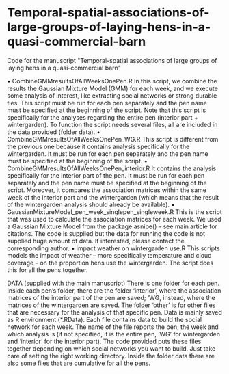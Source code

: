 # Temporal-spatial-associations-of-large-groups-of-laying-hens-in-a-quasi-commercial-barn
Code for the manuscript "Temporal-spatial associations of large groups of laying hens in a quasi-commercial barn"

•	CombineGMMresultsOfAllWeeksOnePen.R
In this script, we combine the results the Gaussian Mixture Model (GMM) for each week, and we execute some analysis of interest, like extracting social networks or strong durable ties. This script must be run for each pen separately and the pen name must be specified at the beginning of the script. Note that this script is specifically for the analyses regarding the entire pen (interior part + wintergarden). To function the script needs several files, all are included in the data provided (folder data).
•	CombineGMMresultsOfAllWeeksOnePen_WG.R
This script is different from the previous one because it contains analysis specifically for the wintergarden. It must be run for each pen separately and the pen name must be specified at the beginning of the script. 
•	CombineGMMresultsOfAllWeeksOnePen_interior.R
It contains the analysis specifically for the interior part of the pen. It must be run for each pen separately and the pen name must be specified at the beginning of the script. Moreover, it compares the association matrices within the same week of the interior part and the wintergarden (which means that the result of the wintergarden analysis should already be available). 
•	GaussianMixtureModel_pen_week_singlepen_singleweek.R
This is the script that was used to calculate the association matrices for each week. We used a Gaussian Mixture Model from the package asnipe() – see main article for citations. The code is supplied but the data for running the code is not supplied huge amount of data. If interested, please contact the corresponding author. 
•	impact weather on wintergarden use.R
This scripts models the impact of weather – more specifically temperature and cloud coverage – on the proportion hens use the wintergarden. The script does this for all the pens together.  

DATA (supplied with the main manuscript)
There is one folder for each pen. Inside each pen’s folder, there are the folder ‘interior’, where the association matrices of the interior part of the pen are saved; ‘WG, instead, where the matrices of the wintergarden are saved. The folder ‘other’ is for other files that are necessary for the analysis of that specific pen. Data is mainly saved as R environment (*.RData). Each file contains data to build the social network for each week. The name of the file reports the pen, the week and which analysis is (if not specified, it is the entire pen, ‘WG’ for wintergarden and ‘interior’ for the interior part). The code provided puts these files together depending on which social networks you want to build. Just take care of setting the right working directory.
Inside the folder data there are also some files that are cumulative for all the pens.
